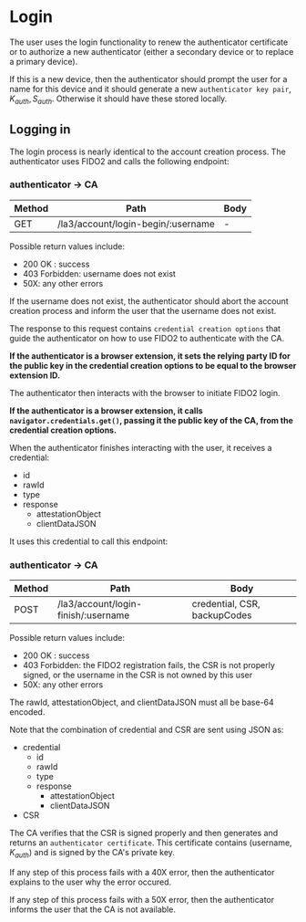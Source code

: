 # Login

The user uses the login functionality to renew the authenticator certificate or
to authorize a new authenticator (either a secondary device or to replace a
primary device).

If this is a new device, then the authenticator should prompt the user for a
name for this device and it should generate a new `authenticator key pair`,
$K_{auth}, S_{auth}$. Otherwise it should have these stored locally.

## Logging in

The login process is nearly identical to the account creation process. The
authenticator uses FIDO2 and calls the following endpoint:

### authenticator → CA

| Method | Path                                 | Body |
| ------ | ------------------------------------ | ---- |
| GET    | /la3/account/login-begin/:username | -    |

Possible return values include:

- 200 OK : success
- 403 Forbidden: username does not exist
- 50X: any other errors

If the username does not exist, the authenticator should abort the account
creation process and inform the user that the username does not exist.

The response to this request contains `credential creation options` that guide
the authenticator on how to use FIDO2 to authenticate with the CA.

**If the authenticator is a browser extension, it sets the relying party ID for
the public key in the credential creation options to be equal to the browser
extension ID.**

The authenticator then interacts with the browser to initiate FIDO2 login.

**If the authenticator is a browser extension, it calls
`navigator.credentials.get()`, passing it the public key of the CA, from the
credential creation options.**

When the authenticator finishes interacting with the user, it receives a
credential:

- id
- rawId
- type
- response
  - attestationObject
  - clientDataJSON

It uses this credential to call this endpoint:

### authenticator → CA

| Method | Path                                   | Body                         |
| ------ | -------------------------------------- | ---------------------------- |
| POST   | /la3/account/login-finish/:username | credential, CSR, backupCodes |

Possible return values include:

- 200 OK : success
- 403 Forbidden: the FIDO2 registration fails, the CSR is not properly signed,
  or the username in the CSR is not owned by this user
- 50X: any other errors

The rawId, attestationObject, and clientDataJSON must all be base-64 encoded.

Note that the combination of credential and CSR are sent using JSON as:

- credential
  - id
  - rawId
  - type
  - response
    - attestationObject
    - clientDataJSON
- CSR

The CA verifies that the CSR is signed properly and then generates and returns
an `authenticator certificate`. This certificate contains (username, $K_{auth}$)
and is signed by the CA's private key.

If any step of this process fails with a 40X error, then the authenticator
explains to the user why the error occured.

If any step of this process fails with a 50X error, then the authenticator
informs the user that the CA is not available.
